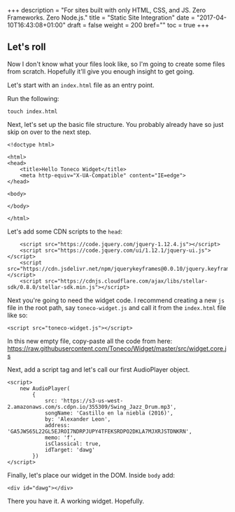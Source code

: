 +++
description = "For sites built with only HTML, CSS, and JS. Zero Frameworks. Zero Node.js."
title = "Static Site Integration"
date = "2017-04-10T16:43:08+01:00"
draft = false
weight = 200
bref=""
toc = true
+++

## Let's roll

Now I don't know what your files look like, so I'm going to create some files from scratch. Hopefully it'll give you enough insight to get going.

Let's start with an `index.html` file as an entry point.

Run the following: 

```
touch index.html
```

Next, let's set up the basic file structure. You probably already have so just skip on over to the next step.

```
<!doctype html>

<html>
<head>
    <title>Hello Toneco Widget</title> 
    <meta http-equiv="X-UA-Compatible" content="IE=edge">
</head>

<body>

</body>

</html>
```

Let's add some CDN scripts to the `head`:

```
    <script src="https://code.jquery.com/jquery-1.12.4.js"></script>
    <script src="https://code.jquery.com/ui/1.12.1/jquery-ui.js"></script>
    <script src="https://cdn.jsdelivr.net/npm/jquerykeyframes@0.0.10/jquery.keyframes.js"></script>
    <script src="https://cdnjs.cloudflare.com/ajax/libs/stellar-sdk/0.8.0/stellar-sdk.min.js"></script>
```

Next you're going to need the widget code. I recommend creating a new `js` file in the root path, say `toneco-widget.js` and call it from the `index.html` file like so:
>
```
<script src="toneco-widget.js"></script>

```

In this new empty file, copy-paste all the code from here:
https://raw.githubusercontent.com/Toneco/Widget/master/src/widget.core.js

Next, add a script tag and let's call our first AudioPlayer object.

```
<script>
    new AudioPlayer(
        {
            src: 'https://s3-us-west-2.amazonaws.com/s.cdpn.io/355309/Swing_Jazz_Drum.mp3',
            songName: 'Castillo en la niebla (2016)',
            by: 'Alexander Leon',
            address: 'GA5JWS65L22GL5EJROI7NDRPJUPY4TFEKSRDPO2DKLA7MJXRJSTDNKRN',
            memo: 'f',
            isClassical: true,
            idTarget: 'dawg'
        })
</script>
```

Finally, let's place our widget in the DOM. Inside `body` add:

```
<div id="dawg"></div>
```

There you have it. A working widget. Hopefully.

<br />
<br />
<br />
<br />
<br />
<br />
<br />
